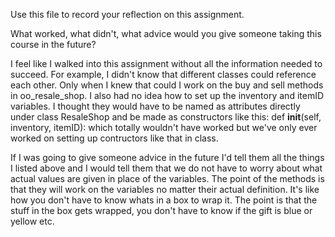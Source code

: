 Use this file to record your reflection on this assignment. 

What worked, what didn't, what advice would you give someone taking this course in the future?

I feel like I walked into this assignment without all the information needed to succeed. For example, I didn't know that different classes could reference each other. Only when I knew that could I work on the buy and sell methods in oo_resale_shop. I also had no idea how to set up the inventory and itemID variables. I thought they would have to be named as attributes directly under class ResaleShop and be made as constructors like this: def __init__(self, inventory, itemID): which totally wouldn't have worked but we've only ever worked on setting up contructors like that in class. 

If I was going to give someone advice in the future I'd tell them all the things I listed above and I would tell them that we do not have to worry about what actual values are given in place of the variables. The point of the methods is that they will work on the variables no matter their actual definition. It's like how you don't have to know whats in a box to wrap it. The point is that the stuff in the box gets wrapped, you don't have to know if the gift is blue or yellow etc. 
